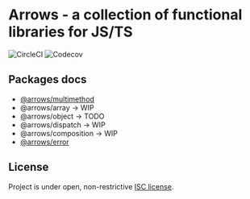 # Arrows - a collection of functional libraries for JS/TS

![CircleCI](https://img.shields.io/circleci/build/github/caderek/arrows)
![Codecov](https://img.shields.io/codecov/c/github/caderek/arrows?token=c6adb715d638431786fefe69ca08ab00)

## Packages docs

- [@arrows/multimethod](packages/multimethod/README.md)
- @arrows/array -> WIP
- @arrows/object -> TODO
- @arrows/dispatch -> WIP
- @arrows/composition -> WIP
- [@arrows/error](packages/error/README.md)

## License

Project is under open, non-restrictive [ISC license](LICENSE).
